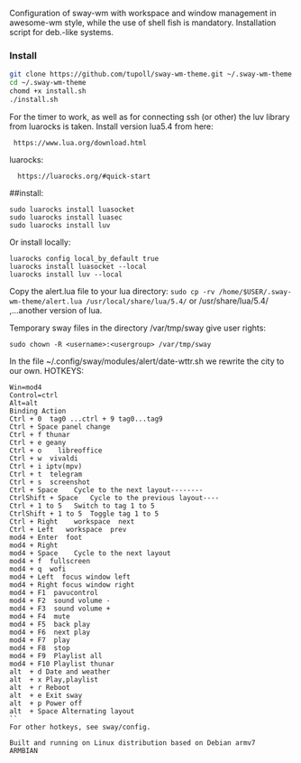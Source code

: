 Configuration of sway-wm with workspace and window management in awesome-wm style,
 while the use of shell fish is mandatory.
Installation script for deb.-like systems.
### Install

```bash
git clone https://github.com/tupoll/sway-wm-theme.git ~/.sway-wm-theme
cd ~/.sway-wm-theme
chomd +x install.sh
./install.sh
```

For the timer to work, as well as for connecting ssh (or other)
the luv library from luarocks is taken.
Install version lua5.4 from here:
```
 https://www.lua.org/download.html
``` 
luarocks:
```
  https://luarocks.org/#quick-start
```
##install:
```
sudo luarocks install luasocket
sudo luarocks install luasec
sudo luarocks install luv
```
Or install locally:
```
luarocks config local_by_default true
luarocks install luasocket --local
luarocks install luv --local
```
Copy the alert.lua file to your lua directory:
``
sudo cp -rv /home/$USER/.sway-wm-theme/alert.lua /usr/local/share/lua/5.4/
``
or /usr/share/lua/5.4/ ,...another version of lua.

Temporary sway files in the directory /var/tmp/sway
give user rights:
```
sudo chown -R <username>:<usergroup> /var/tmp/sway
```
In the file ~/.config/sway/modules/alert/date-wttr.sh we rewrite the city
to our own.
HOTKEYS:
```
Win=mod4
Control=ctrl
Alt=alt
Binding	Action
Ctrl + 0  tag0 ...ctrl + 9 tag0...tag9 
Ctrl + Space panel change
Ctrl + f thunar
Ctrl + e geany
Ctrl + o	libreoffice
Ctrl + w  vivaldi
Ctrl + i iptv(mpv)
Ctrl + t  telegram
Ctrl + s  screenshot
Ctrl + Space	Cycle to the next layout--------
CtrlShift + Space	Cycle to the previous layout----
Ctrl + 1 to 5	Switch to tag 1 to 5
CtrlShift + 1 to 5	Toggle tag 1 to 5
Ctrl + Right	workspace  next
Ctrl + Left   workspace  prev
mod4 + Enter  foot
mod4 + Right  
mod4 + Space	Cycle to the next layout
mod4 + f  fullscreen
mod4 + q  wofi
mod4 + Left  focus window left
mod4 + Right focus window right
mod4 + F1  pavucontrol
mod4 + F2  sound volume -
mod4 + F3  sound volume +
mod4 + F4  mute
mod4 + F5  back play
mod4 + F6  next play
mod4 + F7  play
mod4 + F8  stop
mod4 + F9  Playlist all 
mod4 + F10 Playlist thunar
alt  + d Date and weather
alt  + x Play,playlist
alt  + r Reboot
alt  + e Exit sway
alt  + p Power off
alt  + Space Alternating layout
``
For other hotkeys, see sway/config.

Built and running on Linux distribution based on Debian armv7
ARMBIAN
